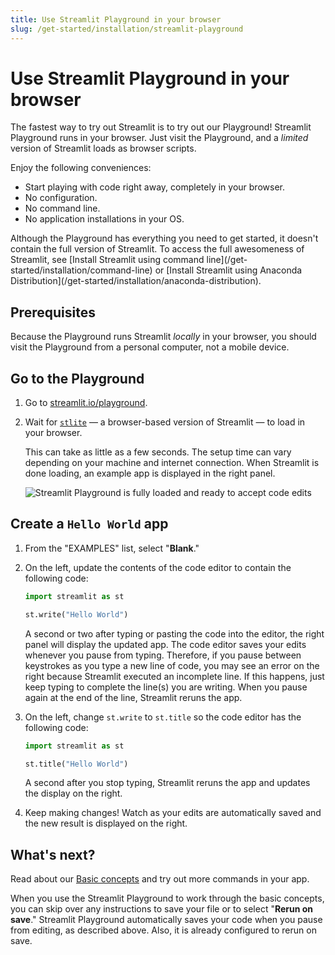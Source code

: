 ```yaml
---
title: Use Streamlit Playground in your browser
slug: /get-started/installation/streamlit-playground
---
```


# Use Streamlit Playground in your browser

The fastest way to try out Streamlit is to try out our Playground! Streamlit Playground runs in your browser. Just visit the Playground, and a _limited_ version of Streamlit loads as browser scripts.

Enjoy the following conveniences:

- Start playing with code right away, completely in your browser.
- No configuration.
- No command line.
- No application installations in your OS.

<Important>    
    Although the Playground has everything you need to get started, it doesn't contain the full version of Streamlit. To access the full awesomeness of Streamlit, see [Install Streamlit using command line](/get-started/installation/command-line) or [Install Streamlit using Anaconda Distribution](/get-started/installation/anaconda-distribution).
</Important>

## Prerequisites

Because the Playground runs Streamlit _locally_ in your browser, you should visit the Playground from a personal computer, not a mobile device.

## Go to the Playground

1. Go to [streamlit.io/playground](https://streamlit.io/playground).

1. Wait for [`stlite`](https://github.com/whitphx/stlite) &mdash; a browser-based version of Streamlit &mdash; to load in your browser.

   This can take as little as a few seconds. The setup time can vary depending on your machine and internet connection. When Streamlit is done loading, an example app is displayed in the right panel.

   ![Streamlit Playground is fully loaded and ready to accept code edits](/images/get-started/Playground-1-loaded.png)

## Create a `Hello World` app

1. From the "EXAMPLES" list, select "**Blank**."

1. On the left, update the contents of the code editor to contain the following code:

   ```python
   import streamlit as st

   st.write("Hello World")
   ```

   A second or two after typing or pasting the code into the editor, the right panel will display the updated app. The code editor saves your edits whenever you pause from typing. Therefore, if you pause between keystrokes as you type a new line of code, you may see an error on the right because Streamlit executed an incomplete line. If this happens, just keep typing to complete the line(s) you are writing. When you pause again at the end of the line, Streamlit reruns the app.

1. On the left, change `st.write` to `st.title` so the code editor has the following code:

   ```python
   import streamlit as st

   st.title("Hello World")
   ```

   A second after you stop typing, Streamlit reruns the app and updates the display on the right.

1. Keep making changes! Watch as your edits are automatically saved and the new result is displayed on the right.

## What's next?

Read about our [Basic concepts](/get-started/fundamentals/main-concepts) and try out more commands in your app.

When you use the Streamlit Playground to work through the basic concepts, you can skip over any instructions to save your file or to select "**Rerun on save**." Streamlit Playground automatically saves your code when you pause from editing, as described above. Also, it is already configured to rerun on save.
